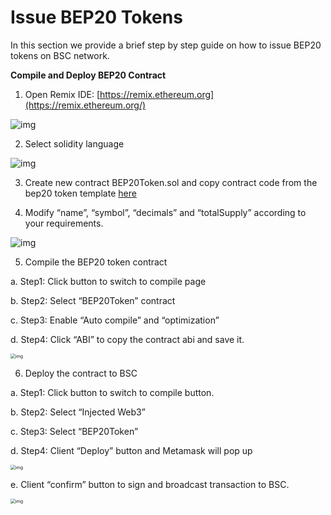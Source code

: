 # Issue BEP20 Tokens

In this section we provide a brief step by step guide on how to issue BEP20 tokens on BSC network.

**Compile and Deploy BEP20 Contract**

1. Open Remix IDE: [https://remix.ethereum.org](https://remix.ethereum.org/)

![img](https://lh6.googleusercontent.com/zwki3hgBILOzXHtayDLvNCrmOXv6LTUQAIG02lRkOtzOtNJsUbIBXB7LUoN6RF8PbvkUGcRuLCA36I_RdqJCQVrfeZpwfbpfwlN7R0s3fJGMSTdMT8y56ngL3qCocUPW65UJ2bQZ)

2. Select solidity language

![img](https://lh3.googleusercontent.com/aLlINgoy2Luj45ZKVxPTExUS4I2QoX3WHzmLbO7_CJHQiL3plGvx0iCaI2YTGE8QmnhytN-HDOPvhGixQ7utrA_o9UJJVaujmQ5yj7ET8ju12Jh0luVtZHgpLGmOx9LUoFnzu2Eg)

3. Create new contract BEP20Token.sol and copy contract code from the bep20 token template [here](BEP20Token.template)


4. Modify “name”, “symbol”, “decimals” and “totalSupply” according to your requirements.

![img](https://lh4.googleusercontent.com/hgxDh_hXCFKwwlkAYG6h9qfxvzyeeD3k-t3tNBD-VSvwTtM4AnaFylZ6SjSmfTKCuIqhs66Z9vi7mRplIfN5ER7n1yMz0EKpO_RDOcTQTrsh5R1DC0doVC7FT05Hu2bboM2o57Qg)

5. Compile the BEP20 token contract

a. Step1: Click button to switch to compile page

b. Step2: Select “BEP20Token” contract

c. Step3: Enable “Auto compile” and “optimization”

d. Step4: Click “ABI” to copy the contract abi and save it.

<img src="https://lh6.googleusercontent.com/qY_5g3ZMnJca6n84W2JxIoBvd8iHRQ0qkOQuJ60pRIcKvgZB5-bXcGq6gS7dFwA5rYXbiS2NyaUQ1Qptcagqa0pb7kmq_S-Dh8drA4R-hDg9_NVp1zPl-tmqIDanlcgLibaR3CV7" alt="img" style="zoom:50%;" />

6. Deploy the contract to BSC

a. Step1: Click button to switch to compile button.

b. Step2: Select “Injected Web3”

c. Step3: Select “BEP20Token”

d. Step4: Client “Deploy” button and Metamask will pop up

<img src="https://lh5.googleusercontent.com/lsWXpUN12iRTzMSJZpb8HFBL2ycH7JVPlrMqlK7aLOl4zLanqlp-3UHbranHk__tugeqWfnjg1k_2_0VnZlzJkJucJw3R-JDoxP84rAPWOJc1Oi5dgJZA3wRzyjwxKiy_6BdcBMb" alt="img" style="zoom:50%;" />

e.   Client “confirm” button to sign and broadcast transaction to BSC.

<img src="https://lh4.googleusercontent.com/9awuDudNSuUOZDQAlW5FPZ5SbRkWsKPlJSYWGUL7R4raJ5o2mprRP7jt87hP_wbuYeoJy75ErwDcKVC7_spf8YkumCkwOP4Eak9SfcV6dZvyVhy84JqKfVUvmEeLw5mWEZ3-aCED" alt="img" style="zoom:50%;" />
